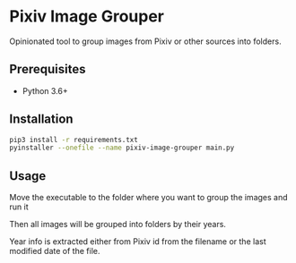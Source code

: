 # Pixiv Image Grouper

Opinionated tool to group images from Pixiv or other sources into folders.

## Prerequisites

- Python 3.6+

## Installation

```bash
pip3 install -r requirements.txt
pyinstaller --onefile --name pixiv-image-grouper main.py
```

## Usage

Move the executable to the folder where you want to group the images and run it

Then all images will be grouped into folders by their years.

Year info is extracted either from Pixiv id from the filename or the last modified date of the file.